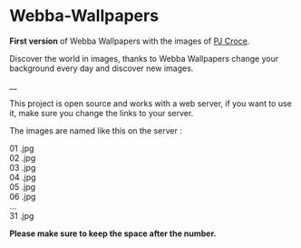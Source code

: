 # Webba-Wallpapers

<b>First version</b> of Webba Wallpapers with the images of <a href="https://www.instagram.com/pjcroce/">PJ Croce</a>.

Discover the world in images, thanks to Webba Wallpapers change your background every day and discover new images.

__<br>

This project is open source and works with a web server, if you want to use it, make sure you change the links to your server.

The images are named like this on the server :

01 .jpg<br>
02 .jpg<br>
03 .jpg<br>
04 .jpg<br>
05 .jpg<br>
06 .jpg<br>
...<br>
31 .jpg

<b>Please make sure to keep the space after the number.</b>

